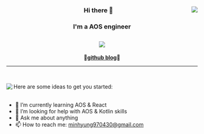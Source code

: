 <div align = "center">
  
  <img align="right" src="https://github-readme-stats.vercel.app/api?username=tm9704&show_icons=true&theme=dracula&hide="/>
  
  ### Hi there 👋
  ### I'm a AOS engineer

  <a href="https://github.com/tm9704"><img src="https://hits.seeyoufarm.com/api/count/incr/badge.svg?url=https%3A%2F%2Fgithub.com%2Fseondal&count_bg=%23000000&title_bg=%23000000&icon=github.svg&icon_color=%23E7E7E7&title=GitHub&edge_flat=false)"/></a>
  ---

  🤣[**github blog**](https://tm9704.github.io/)🤣
  <br/>
</div>

---

<br/>

<a href="https://suave-lilac-075.notion.site/b1ac3609f8a946c3a1939b5d46211e44?v=cc0f75ec13e54868a33bb57336fb9ee8"><img align="left" src="https://github-readme-stats.vercel.app/api/top-langs/?username=tm9704&theme=dracula&exclude_repo=Computer-Science-Engineering&layout=compact&langs_count=5"/></a>

<div align="left">

Here are some ideas to get you started:     
<br/>
- 🌱 I’m currently learning AOS & React
- 🤔 I’m looking for help with AOS & Kotlin skills
- 💬 Ask me about anything
- 📫 How to reach me: minhyung970430@gmail.com

